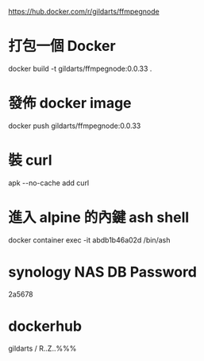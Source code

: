 https://hub.docker.com/r/gildarts/ffmpegnode

# 打包一個 Docker
docker build -t gildarts/ffmpegnode:0.0.33 .

# 發佈 docker image
docker push gildarts/ffmpegnode:0.0.33

# 裝 curl
apk --no-cache add curl

# 進入 alpine 的內鍵 ash shell
docker container exec -it abdb1b46a02d /bin/ash

# synology NAS DB Password
2a5678

# dockerhub
gildarts / R..Z..%%%